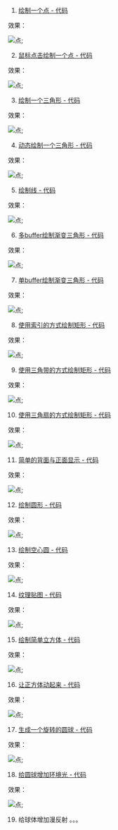 1. [绘制一个点 - 代码](../../demos/webgl/class01.html)

效果：

![点](./images/1.jpg);

2. [鼠标点击绘制一个点 - 代码](../../demos/webgl/class02.html)

效果：

![点](./images/2.jpg);

3. [绘制一个三角形 - 代码](../../demos/webgl/class03.html)

效果：

![点](./images/3.jpg);

4. [动态绘制一个三角形 - 代码](../../demos/webgl/class04.html)

效果：

![点](./images/4.jpg);

5. [绘制线 - 代码](../../demos/webgl/class05.html)

效果：

![点](./images/5.jpg);

6. [多buffer绘制渐变三角形 - 代码](../../demos/webgl/class06.html)

效果：

![点](./images/6.jpg);

7. [单buffer绘制渐变三角形 - 代码](../../demos/webgl/class07.html)

效果：

![点](./images/7.jpg);

8. [使用索引的方式绘制矩形 - 代码](../../demos/webgl/class08.html)

效果：

![点](./images/8.jpg);

9. [使用三角带的方式绘制矩形 - 代码](../../demos/webgl/class09.html)

效果：

![点](./images/9.jpg);

10. [使用三角扇的方式绘制矩形 - 代码](../../demos/webgl/class10.html)

效果：

![点](./images/10.jpg);

11. [简单的背面与正面显示 - 代码](../../demos/webgl/class11.html)

效果：

![点](./images/11.jpg);

12. [绘制圆形 - 代码](../../demos/webgl/class12.html)

效果：

![点](./images/12.jpg);

13. [绘制空心圆 - 代码](../../demos/webgl/class13.html)

效果：

![点](./images/13.jpg);

14. [纹理贴图 - 代码](../../demos/webgl/class14.html)

效果：

![点](./images/14.jpg);

15. [绘制简单立方体 - 代码](../../demos/webgl/class15.html)

效果：

![点](./images/15.jpg);

16. [让正方体动起来 - 代码](../../demos/webgl/class16.html)

效果：

![点](./images/16.jpg);

17. [生成一个旋转的圆球 - 代码](../../demos/webgl/class18.html)

效果：

![点](./images/18.jpg);

18. [给圆球增加环境光 - 代码](../../demos/webgl/class19.html)

效果：

![点](./images/19.jpg);

19. 给球体增加漫反射 。。。 